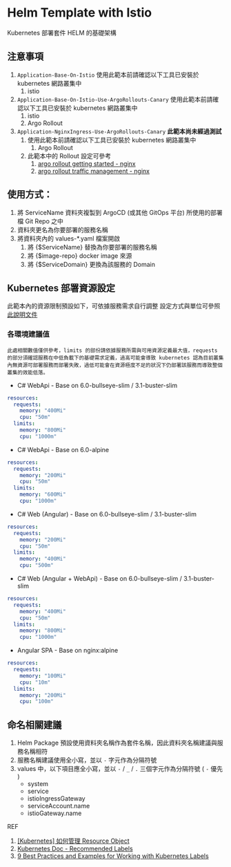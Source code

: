 # Helm Template with Istio

Kubernetes 部署套件 HELM 的基礎架構

## 注意事項

1. `Application-Base-On-Istio` 使用此範本前請確認以下工具已安裝於 kubernetes 網路叢集中
    1. istio
2. `Application-Base-On-Istio-Use-ArgoRollouts-Canary` 使用此範本前請確認以下工具已安裝於 kubernetes 網路叢集中
    1. istio
    2. Argo Rollout
3. `Application-NginxIngress-Use-ArgoRollouts-Canary` **此範本尚未經過測試**
    1. 使用此範本前請確認以下工具已安裝於 kubernetes 網路叢集中
        1. Argo Rollout
    2. 此範本中的 Rollout 設定可參考
        1. [argo rollout getting started - nginx](https://argoproj.github.io/argo-rollouts/getting-started/nginx/)
        2. [argo rollout traffic management - nginx](https://argoproj.github.io/argo-rollouts/features/traffic-management/nginx/)

## 使用方式：

1. 將 ServiceName 資料夾複製到 ArgoCD (或其他 GitOps 平台) 所使用的部署檔 Git Repo 之中
2. 資料夾更名為你要部署的服務名稱
3. 將資料夾內的 values-*.yaml 檔案開啟
    1. 將 {$ServiceName} 替換為你要部署的服務名稱
    2. 將 {$image-repo} docker image 來源
    3. 將 {$ServiceDomain} 更換為該服務的 Domain

## Kubernetes 部署資源設定

此範本內的資源限制預設如下，可依據服務需求自行調整
設定方式與單位可參照 [此說明文件](kubernetes_overloading.md)

### 各環境建議值
`此處相關數值僅供參考，limits 的部份請依據服務所需與可用資源定義最大值，requests 的部分須確認服務在中低負載下的基礎需求定義，過高可能會導致 kubernetes 認為目前叢集內無資源可部署服務而部署失敗，過低可能會在資源極度不足的狀況下仍部署該服務而導致整個叢集的效能低落。`

* C# WebApi - Base on 6.0-bullseye-slim / 3.1-buster-slim

```yaml
resources:
  requests:
    memory: "400Mi"
    cpu: "50m"
  limits:
    memory: "800Mi"
    cpu: "1000m"
```

* C# WebApi - Base on 6.0-alpine

```yaml
resources:
  requests:
    memory: "200Mi"
    cpu: "50m"
  limits:
    memory: "600Mi"
    cpu: "1000m"
```

* C# Web (Angular) - Base on 6.0-bullseye-slim / 3.1-buster-slim

```yaml
resources:
  requests:
    memory: "200Mi"
    cpu: "50m"
  limits:
    memory: "400Mi"
    cpu: "500m"
```

* C# Web (Angular + WebApi) - Base on 6.0-bullseye-slim / 3.1-buster-slim

```yaml
resources:
  requests:
    memory: "400Mi"
    cpu: "50m"
  limits:
    memory: "800Mi"
    cpu: "1000m"
```

* Angular SPA - Base on nginx:alpine

```yaml
resources:
  requests:
    memory: "100Mi"
    cpu: "10m"
  limits:
    memory: "200Mi"
    cpu: "100m"
```

## 命名相關建議

1. Helm Package 預設使用資料夾名稱作為套件名稱，因此資料夾名稱建議與服務名稱相符
1. 服務名稱建議使用全小寫，並以 `-` 字元作為分隔符號
1. values 中，以下項目應全小寫，並以 `-` / `_` / `.` 三個字元作為分隔符號 ( `-` 優先 )
    * system
    * service
    * istioIngressGateway
    * serviceAccount.name
    * istioGateway.name

REF
1. [[Kubernetes] 如何管理 Resource Object](https://godleon.github.io/blog/Kubernetes/k8s-CoreConcept-Wokring-with-Objects/)
2. [Kubernetes Doc - Recommended Labels](https://kubernetes.io/docs/concepts/overview/working-with-objects/common-labels/)
3. [9 Best Practices and Examples for Working with Kubernetes Labels](https://www.replex.io/blog/9-best-practices-and-examples-for-working-with-kubernetes-labels)
